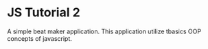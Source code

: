 # JS Tutorial 2
A simple beat maker application. This application utilize tbasics OOP concepts  of javascript. 

